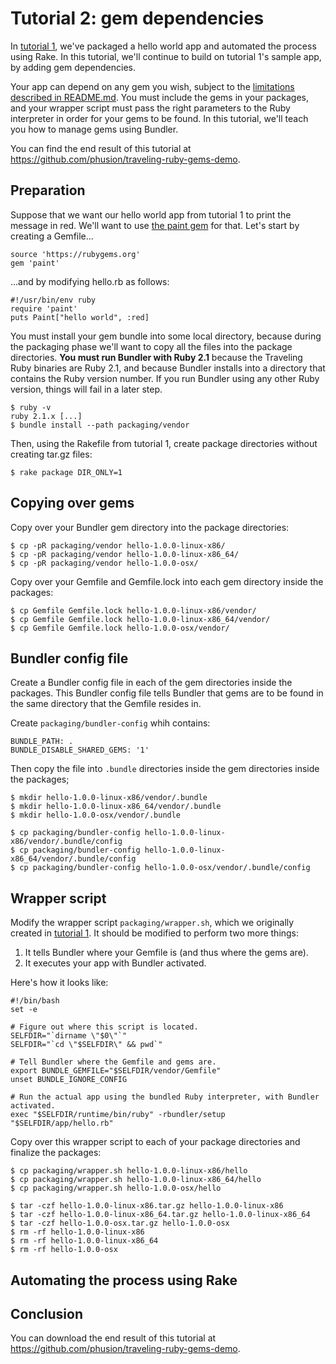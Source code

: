 # Tutorial 2: gem dependencies

In [tutorial 1](TUTORIAL-1.md), we've packaged a hello world app and automated the process using Rake. In this tutorial, we'll continue to build on tutorial 1's sample app, by adding gem dependencies.

Your app can depend on any gem you wish, subject to the [limitations described in README.md](README.md#limitations). You must include the gems in your packages, and your wrapper script must pass the right parameters to the Ruby interpreter in order for your gems to be found. In this tutorial, we'll teach you how to manage gems using Bundler.

You can find the end result of this tutorial at https://github.com/phusion/traveling-ruby-gems-demo.

## Preparation

Suppose that we want our hello world app from tutorial 1 to print the message in red. We'll want to use [the paint gem](https://github.com/janlelis/paint) for that. Let's start by creating a Gemfile...

    source 'https://rubygems.org'
    gem 'paint'

...and by modifying hello.rb as follows:

    #!/usr/bin/env ruby
    require 'paint'
    puts Paint["hello world", :red]

You must install your gem bundle into some local directory, because during the packaging phase we'll want to copy all the files into the package directories. **You must run Bundler with Ruby 2.1** because the Traveling Ruby binaries are Ruby 2.1, and because Bundler installs into a directory that contains the Ruby version number. If you run Bundler using any other Ruby version, things will fail in a later step.

    $ ruby -v
    ruby 2.1.x [...]
    $ bundle install --path packaging/vendor

Then, using the Rakefile from tutorial 1, create package directories without creating tar.gz files:

    $ rake package DIR_ONLY=1

## Copying over gems

Copy over your Bundler gem directory into the package directories:

    $ cp -pR packaging/vendor hello-1.0.0-linux-x86/
    $ cp -pR packaging/vendor hello-1.0.0-linux-x86_64/
    $ cp -pR packaging/vendor hello-1.0.0-osx/

Copy over your Gemfile and Gemfile.lock into each gem directory inside the packages:

    $ cp Gemfile Gemfile.lock hello-1.0.0-linux-x86/vendor/
    $ cp Gemfile Gemfile.lock hello-1.0.0-linux-x86_64/vendor/
    $ cp Gemfile Gemfile.lock hello-1.0.0-osx/vendor/

## Bundler config file

Create a Bundler config file in each of the gem directories inside the packages. This Bundler config file tells Bundler that gems are to be found in the same directory that the Gemfile resides in.

Create `packaging/bundler-config` whih contains:

    BUNDLE_PATH: .
    BUNDLE_DISABLE_SHARED_GEMS: '1'

Then copy the file into `.bundle` directories inside the gem directories inside the packages;

    $ mkdir hello-1.0.0-linux-x86/vendor/.bundle
    $ mkdir hello-1.0.0-linux-x86_64/vendor/.bundle
    $ mkdir hello-1.0.0-osx/vendor/.bundle

    $ cp packaging/bundler-config hello-1.0.0-linux-x86/vendor/.bundle/config
    $ cp packaging/bundler-config hello-1.0.0-linux-x86_64/vendor/.bundle/config
    $ cp packaging/bundler-config hello-1.0.0-osx/vendor/.bundle/config

## Wrapper script

Modify the wrapper script `packaging/wrapper.sh`, which we originally created in [tutorial 1](TUTORIAL-1.md). It should be modified to perform two more things:

 1. It tells Bundler where your Gemfile is (and thus where the gems are).
 2. It executes your app with Bundler activated.

Here's how it looks like:

    #!/bin/bash
    set -e

    # Figure out where this script is located.
    SELFDIR="`dirname \"$0\"`"
    SELFDIR="`cd \"$SELFDIR\" && pwd`"

    # Tell Bundler where the Gemfile and gems are.
    export BUNDLE_GEMFILE="$SELFDIR/vendor/Gemfile"
    unset BUNDLE_IGNORE_CONFIG

    # Run the actual app using the bundled Ruby interpreter, with Bundler activated.
    exec "$SELFDIR/runtime/bin/ruby" -rbundler/setup "$SELFDIR/app/hello.rb"

Copy over this wrapper script to each of your package directories and finalize the packages:

    $ cp packaging/wrapper.sh hello-1.0.0-linux-x86/hello
    $ cp packaging/wrapper.sh hello-1.0.0-linux-x86_64/hello
    $ cp packaging/wrapper.sh hello-1.0.0-osx/hello

    $ tar -czf hello-1.0.0-linux-x86.tar.gz hello-1.0.0-linux-x86
    $ tar -czf hello-1.0.0-linux-x86_64.tar.gz hello-1.0.0-linux-x86_64
    $ tar -czf hello-1.0.0-osx.tar.gz hello-1.0.0-osx
    $ rm -rf hello-1.0.0-linux-x86
    $ rm -rf hello-1.0.0-linux-x86_64
    $ rm -rf hello-1.0.0-osx

## Automating the process using Rake

## Conclusion

You can download the end result of this tutorial at https://github.com/phusion/traveling-ruby-gems-demo.
